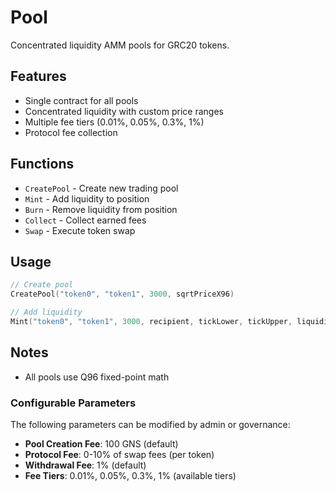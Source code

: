 # Pool

Concentrated liquidity AMM pools for GRC20 tokens.

## Features

- Single contract for all pools
- Concentrated liquidity with custom price ranges
- Multiple fee tiers (0.01%, 0.05%, 0.3%, 1%)
- Protocol fee collection

## Functions

- `CreatePool` - Create new trading pool
- `Mint` - Add liquidity to position
- `Burn` - Remove liquidity from position
- `Collect` - Collect earned fees
- `Swap` - Execute token swap

## Usage

```go
// Create pool
CreatePool("token0", "token1", 3000, sqrtPriceX96)

// Add liquidity
Mint("token0", "token1", 3000, recipient, tickLower, tickUpper, liquidity)
```

## Notes

- All pools use Q96 fixed-point math

### Configurable Parameters
The following parameters can be modified by admin or governance:
- **Pool Creation Fee**: 100 GNS (default)
- **Protocol Fee**: 0-10% of swap fees (per token)
- **Withdrawal Fee**: 1% (default)
- **Fee Tiers**: 0.01%, 0.05%, 0.3%, 1% (available tiers)